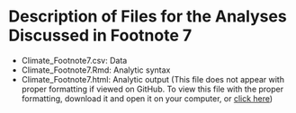 # Description of Files for the Analyses Discussed in Footnote 7

* Climate_Footnote7.csv: Data
* Climate_Footnote7.Rmd: Analytic syntax
* Climate_Footnote7.html: Analytic output (This file does not appear with proper formatting if viewed on GitHub. To view this file with the proper formatting, download it and open it on your computer, or [click here]())